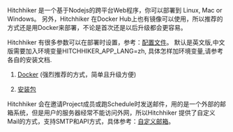 Hitchhiker 是一个基于Nodejs的跨平台Web程序，你可以部署到 Linux, Mac or Windows。
另外，Hitchhiker 在Docker Hub上也有镜像可以使用，所以推荐的方式还是用Docker来部署，不论是首次还是以后升级都会更容易。

Hitchhiker 有很多参数可以在部署时设置，参考：[配置文件](configuration.md)。
默认是英文版,中文版需要加入环境变量HITCHHIKER_APP_LANG=zh, 具体怎样加环境变量,请参考各自的安装文档.

1. [Docker](docker.md) (强烈推荐的方式，简单且升级方便)

2. [安装包](StepByStep.md)

Hitchhiker 会在邀请Project成员或跑Schedule时发送邮件，用的是一个外部的邮箱系统，但是用户的服务器经常不能访问外网，所以Hitchhiker 提供了自定义Mail的方式，支持SMTP和API方式，具体参考：[自定义邮箱](Mail_Interface.md)。